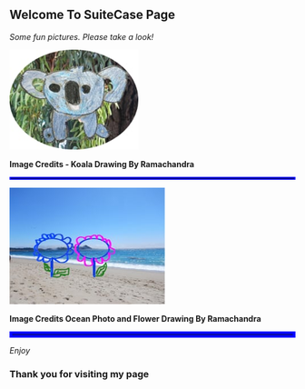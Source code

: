 ## Welcome To SuiteCase Page


*Some fun pictures. Please take a look!*

 
![My Drawing](https://github.com/Ramacsv/Suitecase.github.io/blob/gh-pages/KoalaDrawing2.jpg)

<b>Image Credits - Koala Drawing By Ramachandra</b>
<hr style="border:2px solid blue">

![Ocean and Flower](https://github.com/Ramacsv/Suitecase.github.io/blob/gh-pages/OcaenbyRamachandra1.jpg)

<b>Image Credits Ocean Photo and Flower Drawing By Ramachandra</b>
<hr style="border:5px solid blue">

*Enjoy*
### Thank you for visiting my page




